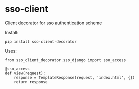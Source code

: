 sso-client
==========

Client decorator for sso authentication scheme

Install:
```
pip install sso-client-decorator
```

Uses:

```
from sso_client_decorator.sso_django import sso_access

@sso_access
def view(request):
    response = TemplateResponse(request, 'index.html', {})
    return response
```


